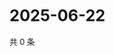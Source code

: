 # 2025-06-22

共 0 条

<!-- BEGIN ZHIHUVIDEO -->
<!-- 最后更新时间 Sun Jun 22 2025 22:10:24 GMT+0800 (China Standard Time) -->

<!-- END ZHIHUVIDEO -->
